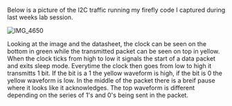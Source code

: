 Below is a picture of the I2C traffic running my firefly code I captured during last weeks lab session.

![IMG_4650](https://user-images.githubusercontent.com/114199773/200013572-4647bef7-30e9-4a7d-95d0-b919855ae731.jpg)


Looking at the image and the datasheet, the clock can be seen on the bottom in green while the transmitted packet can be seen on top in yellow. When the clock ticks from high to low it signals the start of a data packet and exits sleep mode. Everytime the clock then goes from low to high it transmitts 1 bit. If the bit is a 1 the yellow waveform is high, if the bit is 0 the yellow waveform is low. In the middle of the packet there is a breif pause where it looks like it acknowledges. The top waveform is different depending on the series of 1's and 0's being sent in the packet.
